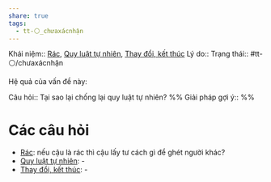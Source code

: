 ```yaml
---
share: true
tags:
  - tt-⚪_chưaxácnhận
---
```


Khái niệm:: [Rác](../T%E1%BB%AB%20%C4%91i%E1%BB%83n/Ti%C3%AAu%20c%E1%BB%B1c/R%C3%A1c.md), [Quy luật tự nhiên](../T%E1%BB%AB%20%C4%91i%E1%BB%83n/Trung%20t%C3%ADnh/Quy%20lu%E1%BA%ADt%20t%E1%BB%B1%20nhi%C3%AAn.md), [Thay đổi, kết thúc](../T%E1%BB%AB%20%C4%91i%E1%BB%83n/Trung%20t%C3%ADnh/Thay%20%C4%91%E1%BB%95i,%20k%E1%BA%BFt%20th%C3%BAc.md)
Lý do:: 
Trạng thái:: #tt-⚪/chưaxácnhận

Hệ quả của vấn đề này:

Câu hỏi:: Tại sao lại chống lại quy luật tự nhiên? 
%%
Giải pháp gợi ý:: 
%%



# Các câu hỏi
- [Rác](../T%E1%BB%AB%20%C4%91i%E1%BB%83n/Ti%C3%AAu%20c%E1%BB%B1c/R%C3%A1c.md): nếu cậu là rác thì cậu lấy tư cách gì để ghét người khác?
- [Quy luật tự nhiên](../T%E1%BB%AB%20%C4%91i%E1%BB%83n/Trung%20t%C3%ADnh/Quy%20lu%E1%BA%ADt%20t%E1%BB%B1%20nhi%C3%AAn.md): \-
- [Thay đổi, kết thúc](../T%E1%BB%AB%20%C4%91i%E1%BB%83n/Trung%20t%C3%ADnh/Thay%20%C4%91%E1%BB%95i,%20k%E1%BA%BFt%20th%C3%BAc.md): \-

